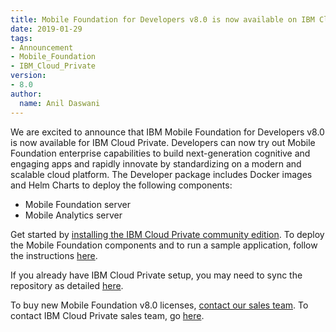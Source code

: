 ```yaml
---
title: Mobile Foundation for Developers v8.0 is now available on IBM Cloud Private
date: 2019-01-29
tags:
- Announcement
- Mobile_Foundation
- IBM_Cloud_Private
version:
- 8.0
author:
  name: Anil Daswani
---
```

We are excited to announce that IBM Mobile Foundation for Developers v8.0 is now available for IBM Cloud Private. Developers can now try out Mobile Foundation enterprise capabilities to build next-generation cognitive and engaging apps and rapidly innovate by standardizing on a modern and scalable cloud platform. The Developer package includes Docker images and Helm Charts to deploy the following components:
* Mobile Foundation server
* Mobile Analytics server

Get started by [installing the IBM Cloud Private community edition](https://www.ibm.com/support/knowledgecenter/SSBS6K_3.1.1/installing/install_containers.html). To deploy the Mobile Foundation components and to run a sample application, follow the instructions [here](https://mobilefirstplatform.ibmcloud.com/tutorials/en/foundation/8.0/bluemix/mobilefirst-community-edition-on-icp/).

If you already have IBM Cloud Private setup, you may need to sync the repository as detailed [here](https://www.ibm.com/support/knowledgecenter/SSBS6K_3.1.1/app_center/manage_helm_repo.html#synch_repo).

To buy new Mobile Foundation v8.0 licenses, [contact our sales team](https://www.ibm.com/cloud/mobile-foundation). To contact IBM Cloud Private sales team, go [here](https://www.ibm.com/us-en/marketplace/ibm-cloud-private/purchase).
